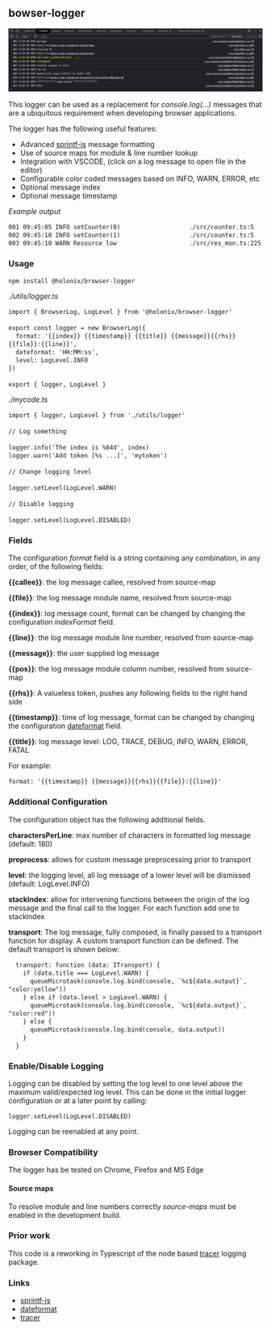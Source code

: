 ## bowser-logger

![](./doc/img/browser-logger.png)

This logger can be used as a replacement for *console.log(...)* messages
that are a ubiquitous requirement when developing browser applications.

The logger has the following useful features:

* Advanced [sprintf-js] message formatting
* Use of source maps for module & line number lookup
* Integration with VSCODE, (click on a log message to open file in the editor)
* Configurable color coded messages based on INFO, WARN, ERROR, etc
* Optional message index
* Optional message timestamp

*Example output*
```
001 09:45:05 INFO setCounter(0)                   ./src/counter.ts:5
002 09:45:10 INFO setCounter(1)                   ./src/counter.ts:5
003 09:45:10 WARN Resource low                    ./src/res_mon.ts:225
```
### Usage

    npm install @holonix/browser-logger

*./utils/logger.ts*
```
import { BrowserLog, LogLevel } from '@holonix/browser-logger'

export const logger = new BrowserLog({
  format: '{{index}} {{timestamp}} {{title}} {{message}}{{rhs}}{{file}}:{{line}}',
  dateformat: 'HH:MM:ss',
  level: LogLevel.INFO
})

export { logger, LogLevel }
```

*./mycode.ts*
```
import { logger, LogLevel } from './utils/logger'

// Log something

logger.info('The index is %04d', index)
logger.warn('Add token [%s ...]', 'mytoken')

// Change logging level

logger.setLevel(LogLevel.WARN)

// Disable logging

logger.setLevel(LogLevel.DISABLED)
```

### Fields

The configuration *format* field is a string containing any combination, in any order, of the
following fields:

**{{callee}}**: the log message callee, resolved from source-map

**{{file}}**: the log message module name, resolved from source-map

**{{index}}**: log message count, format can be changed by changing the configuration *indexFormat* field.

**{{line}}**: the log message module line number, resolved from source-map

**{{message}}**: the user supplied log message

**{{pos}}**: the log message module column number, resolved from source-map

**{{rhs}}**: A valueless token, pushes any following fields to the right hand side

**{{timestamp}}**: time of log message, format can be changed by changing the configuration [dateformat] field.

**{{title}}**: log message level:   LOG, TRACE, DEBUG, INFO, WARN, ERROR, FATAL


For example:

    format: '{{timestamp}} {{message}}{{rhs}}{{file}}:{{line}}'


### Additional Configuration

The configuration object has the following additional fields.

**charactersPerLine**: max number of characters in formatted log message (default: 180)

**preprocess**: allows for custom message preprocessing prior to transport

**level**: the logging level, all log message of a lower level will be dismissed (default: LogLevel.INFO)

**stackIndex**: allow for intervening functions between the origin of the log message and the
final call to the logger. For each function add one to stackIndex

**transport**: The log message, fully composed, is finally passed to a transport function
for display. A custom transport function can be defined. The default
transport is shown below:

```
  transport: function (data: ITransport) {
    if (data.title === LogLevel.WARN) {
      queueMicrotask(console.log.bind(console, `%c${data.output}`, "color:yellow"))
    } else if (data.level > LogLevel.WARN) {
      queueMicrotask(console.log.bind(console, `%c${data.output}`, "color:red"))
    } else {
      queueMicrotask(console.log.bind(console, data.output))
    }
  }
```

### Enable/Disable Logging

Logging can be disabled by setting the log level to one level above the
maximum valid/expected log level. This can be done in the initial logger configuration or
at a later point by calling:

    logger.setLevel(LogLevel.DISABLED)

Logging can be reenabled at any point.

### Browser Compatibility

The logger has be tested on Chrome, Firefox and MS Edge

#### Source maps

To resolve module and line numbers correctly *source-maps* must be
enabled in the development build.

### Prior work

This code is a reworking in Typescript of the node based [tracer] logging package.

### Links

* [sprintf-js]
* [dateformat]
* [tracer]

[tracer]: https://www.npmjs.com/package/tracer
[sprintf-js]: https://www.npmjs.com/package/sprintf-js
[dateformat]: https://github.com/felixge/node-dateformat#mask-options
